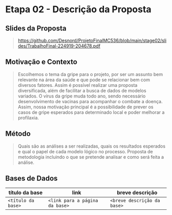# Etapa 02 - Descrição da Proposta

## Slides da Proposta

> https://github.com/Desnord/ProjetoFinalMC536/blob/main/stage02/slides/TrabalhoFinal-224919-204678.pdf

## Motivação e Contexto

> Escolhemos o tema da gripe para o projeto, por ser um assunto bem relevante na área da saúde e que pode se relacionar bem com diversos fatores.
Assim é possível realizar uma proposta diversificada, além de facilitar a busca de dados de modelos variados.
O vírus da gripe muda todo ano, sendo necessário desenvolvimento de vacinas para acompanhar o combate a doença.
Assim, nossa motivação principal é a possibilidade de prever os casos de gripe esperados para determinado local e poder melhorar a profilaxia.

## Método

> Quais são as análises a ser realizadas, quais os resultados esperados e qual o papel de cada modelo lógico no processo. Proposta de metodologia incluindo o que se pretende analisar e como será feita a análise.

## Bases de Dados
título da base | link | breve descrição
----- | ----- | -----
`<título da base>` | `<link para a página da base>` | `<breve descrição da base>`
